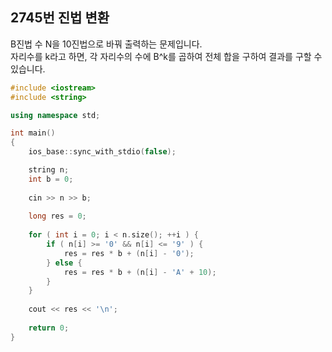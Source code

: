 2745번 진법 변환
-------------

B진법 수 N을 10진법으로 바꿔 출력하는 문제입니다.  
자리수를 k라고 하면, 각 자리수의 수에 B^k를 곱하여 전체 합을 구하여 결과를 구할 수 있습니다.  

~~~ cpp
#include <iostream>
#include <string>

using namespace std;

int main()
{
    ios_base::sync_with_stdio(false);

    string n;
    int b = 0;
    
    cin >> n >> b;
    
    long res = 0;
    
    for ( int i = 0; i < n.size(); ++i ) {
        if ( n[i] >= '0' && n[i] <= '9' ) {
            res = res * b + (n[i] - '0');
        } else {
            res = res * b + (n[i] - 'A' + 10);
        }
    }
    
    cout << res << '\n';
    
    return 0;
}
~~~